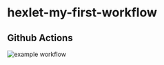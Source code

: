 # hexlet-my-first-workflow

## Github Actions
![example workflow](https://github.com/dm-g8/hexlet-my-first-workflow/actions/workflows/makefile.yml/badge.svg)